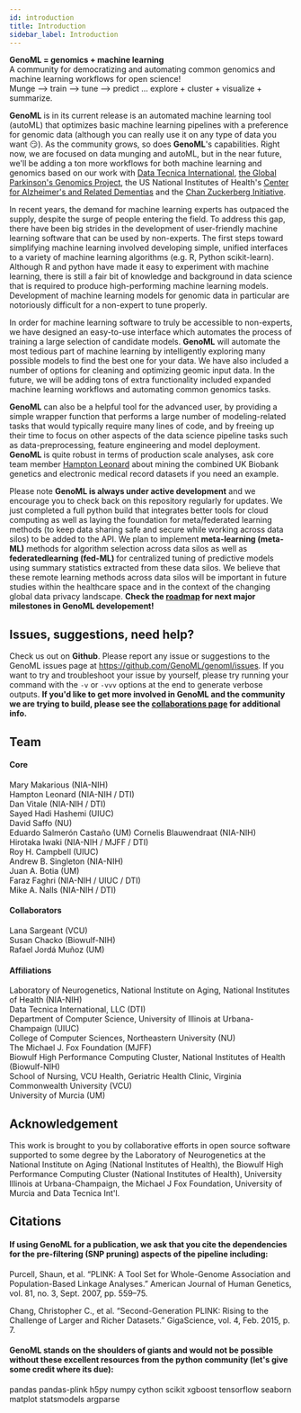 ```yaml
---
id: introduction
title: Introduction 
sidebar_label: Introduction 
---
```

**GenoML = genomics + machine learning**  
A community for democratizing and automating common genomics and machine learning workflows for open science!  
Munge --> train --> tune --> predict ... explore + cluster + visualize + summarize.  

**GenoML** is in its current release is an automated machine learning tool (autoML) that optimizes basic machine learning pipelines with a preference for genomic data (although you can really use it on any type of data you want :smirk:).  As the community grows, so does **GenoML**'s capabilities. Right now, we are focused on data munging and autoML, but in the near future, we'll be adding a ton more workflows for both machine learning and genomics based on our work with [Data Tecnica International](https://www.datatecnica.com/), [the Global Parkinson's Genomics Project](https://www.parkinsonsroadmap.org/gp2/), the US National Institutes of Health's [Center for Alzheimer's and Related Dementias](https://www.nia.nih.gov/news/new-nih-alzheimers-center-accelerate-translational-research) and the [Chan Zuckerberg Initiative](https://chanzuckerberg.com/).    

In recent years, the demand for machine learning experts has outpaced the supply, despite the surge of people entering the field. To address this gap, there have been big strides in the development of user-friendly machine learning software that can be used by non-experts. The first steps toward simplifying machine learning involved developing simple, unified interfaces to a variety of machine learning algorithms (e.g. R, Python scikit-learn). Although R and python have made it easy to experiment with machine learning, there is still a fair bit of knowledge and background in data science that is required to produce high-performing machine learning models. Development of machine learning models for genomic data in particular are notoriously difficult for a non-expert to tune properly. 

In order for machine learning software to truly be accessible to non-experts, we have designed an easy-to-use interface which automates the process of training a large selection of candidate models. **GenoML** will automate the most tedious part of machine learning by intelligently exploring many possible models to find the best one for your data. We have also included a number of options for cleaning and optimizing geomic input data. In the future, we will be adding tons of extra functionality included expanded machine learning workflows and automating common genomics tasks.

**GenoML** can also be a helpful tool for the advanced user, by providing a simple wrapper function that performs a large number of modeling-related tasks that would typically require many lines of code, and by freeing up their time to focus on other aspects of the data science pipeline tasks such as data-preprocessing, feature engineering and model deployment. **GenoML** is quite robust in terms of production scale analyses, ask core team member [Hampton Leonard](https://twitter.com/HamptonLLeonard) about mining the combined UK Biobank genetics and electronic medical record datasets if you need an example.

Please note **GenoML is always under active development** and we encourage you to check back on this repository regularly for updates. We just completed a full python build that integrates better tools for cloud computing as well as laying the foundation for meta/federated learning methods (to keep data sharing safe and secure while working across data silos) to be added to the API. We plan to implement **meta-learning (meta-ML)** methods for algorithm selection across data silos as well as **federatedlearning (fed-ML)** for centralized tuning of predictive models using summary statistics extracted from these data silos. We believe that these remote learning methods across data silos will be important in future studies within the healthcare space and in the context of the changing global data privacy landscape. **Check the [roadmap]() for next major milestones in GenoML developement!**

## Issues, suggestions, need help?
Check us out on **Github**. Please report any issue or suggestions to the GenoML issues page at https://github.com/GenoML/genoml/issues.
If you want to try and troubleshoot your issue by yourself, please try running your command with the ```-v``` or ```-vvv``` options at the end to generate verbose outputs. **If you'd like to get more involved in GenoML and the community we are trying to build, please see the [collaborations page]() for additional info.**

## Team  
#### Core  
Mary Makarious (NIA-NIH)  
Hampton Leonard (NIA-NIH / DTI)  
Dan Vitale (NIA-NIH / DTI)  
Sayed Hadi Hashemi (UIUC)  
David Saffo (NU)  
Eduardo Salmerón Castaño (UM)
Cornelis Blauwendraat (NIA-NIH)  
Hirotaka Iwaki (NIA-NIH / MJFF / DTI)  
Roy H. Campbell (UIUC)  
Andrew B. Singleton (NIA-NIH)   
Juan A. Botia (UM)  
Faraz Faghri (NIA-NIH / UIUC / DTI)  
Mike A. Nalls (NIA-NIH / DTI)  
#### Collaborators
Lana Sargeant (VCU)  
Susan Chacko (Biowulf-NIH)  
Rafael Jordá Muñoz (UM)  
#### Affiliations  
Laboratory of Neurogenetics, National Institute on Aging, National Institutes of Health (NIA-NIH)  
Data Tecnica International, LLC (DTI)  
Department of Computer Science, University of Illinois at Urbana-Champaign (UIUC)  
College of Computer Sciences, Northeastern University (NU)  
The Michael J. Fox Foundation (MJFF)  
Biowulf High Performance Computing Cluster, National Institutes of Health (Biowulf-NIH)  
School of Nursing, VCU Health, Geriatric Health Clinic, Virginia Commonwealth University (VCU)  
University of Murcia (UM)  

## Acknowledgement

This work is brought to you by collaborative efforts in open source software supported to some degree by the Laboratory of Neurogenetics at the National Institute on Aging (National Institutes of Health), the Biowulf High Performance Computing Cluster (National Institutes of Health), University Illinois at Urbana-Champaign, the Michael J Fox Foundation, University of Murcia and Data Tecnica Int'l.

## Citations

#### If using GenoML for a publication, we ask that you cite the dependencies for the pre-filtering (SNP pruning) aspects of the pipeline including:

Purcell, Shaun, et al. “PLINK: A Tool Set for Whole-Genome Association and Population-Based Linkage Analyses.” American Journal of Human Genetics, vol. 81, no. 3, Sept. 2007, pp. 559–75.

Chang, Christopher C., et al. “Second-Generation PLINK: Rising to the Challenge of Larger and Richer Datasets.” GigaScience, vol. 4, Feb. 2015, p. 7.

#### GenoML stands on the shoulders of giants and would not be possible without these excellent resources from the python community (let's give some credit where its due):
pandas
pandas-plink
h5py
numpy
cython
scikit
xgboost
tensorflow
seaborn
matplot
statsmodels
argparse
